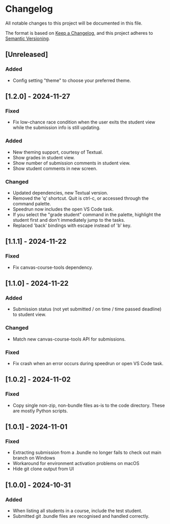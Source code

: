 # Changelog

All notable changes to this project will be documented in this file.

The format is based on [Keep a Changelog](https://keepachangelog.com/en/1.1.0/),
and this project adheres to [Semantic Versioning](https://semver.org/spec/v2.0.0.html).

## [Unreleased]

### Added

- Config setting "theme" to choose your preferred theme.

## [1.2.0] - 2024-11-27

### Fixed

- Fix low-chance race condition when the user exits the student view while the
  submission info is still updating.

### Added

- New theming support, courtesy of Textual.
- Show grades in student view.
- Show number of submission comments in student view.
- Show student comments in new screen.

### Changed

- Updated dependencies, new Textual version.
- Removed the 'q' shortcut. Quit is ctrl-c, or accessed through the command
  palette.
- Speedrun now includes the open VS Code task.
- If you select the "grade student" command in the palette, highlight the
  student first and don't immediately jump to the tasks.
- Replaced 'back' bindings with escape instead of 'b' key.

## [1.1.1] - 2024-11-22

### Fixed

- Fix canvas-course-tools dependency.

## [1.1.0] - 2024-11-22

### Added

- Submission status (not yet submitted / on time / time passed deadline) to
  student view.

### Changed

- Match new canvas-course-tools API for submissions.

### Fixed

- Fix crash when an error occurs during speedrun or open VS Code task.

## [1.0.2] - 2024-11-02

### Fixed

- Copy single non-zip, non-bundle files as-is to the code directory. These are
  mostly Python scripts.

## [1.0.1] - 2024-11-01

### Fixed

- Extracting submission from a .bundle no longer fails to check out main branch on Windows
- Workaround for environment activation problems on macOS
- Hide git clone output from UI

## [1.0.0] - 2024-10-31

### Added

- When listing all students in a course, include the test student.
- Submitted git .bundle files are recognised and handled correctly.
